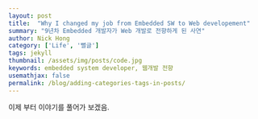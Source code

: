 ```yaml
---
layout: post
title:  "Why I changed my job from Embedded SW to Web developement"
summary: "9년차 Embedded 개발자가 Web 개발로 전향하게 된 사연"
author: Nick Hong
category: ['Life', '뻘글']
tags: jekyll
thumbnail: /assets/img/posts/code.jpg
keywords: embedded system developer, 웹개발 전향
usemathjax: false
permalink: /blog/adding-categories-tags-in-posts/
---
```


이제 부터 이야기를 풀어가 보겠음.